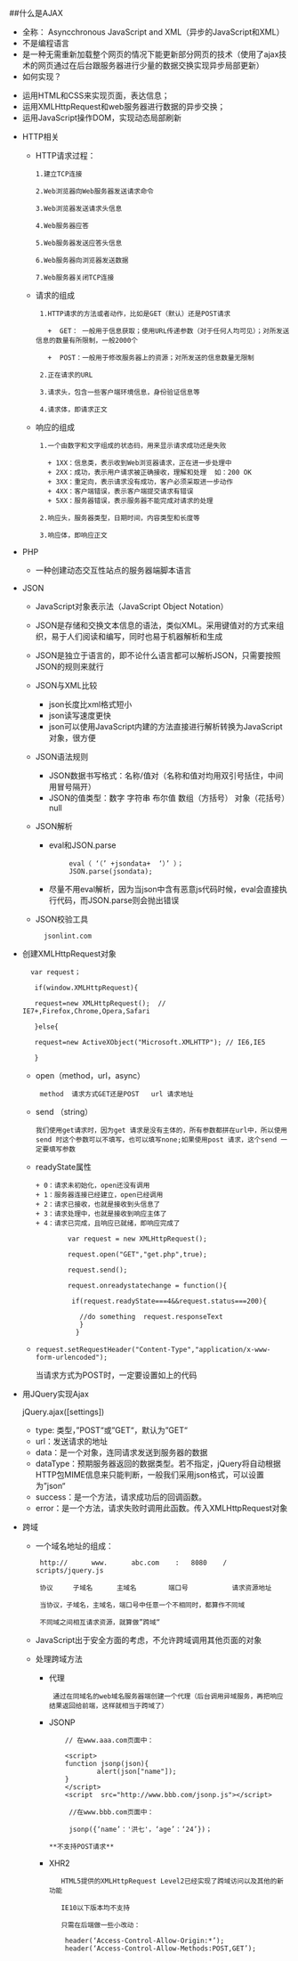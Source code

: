 ##什么是AJAX

- 全称： Asyncchronous JavaScript and XML（异步的JavaScript和XML）
- 不是编程语言
- 是一种无需重新加载整个网页的情况下能更新部分网页的技术（使用了ajax技术的网页通过在后台跟服务器进行少量的数据交换实现异步局部更新）
- 如何实现？
 + 运用HTML和CSS来实现页面，表达信息；
 + 运用XMLHttpRequest和web服务器进行数据的异步交换；
 + 运用JavaScript操作DOM，实现动态局部刷新

- HTTP相关

  + HTTP请求过程：
  
        1.建立TCP连接

        2.Web浏览器向Web服务器发送请求命令

        3.Web浏览器发送请求头信息

        4.Web服务器应答

        5.Web服务器发送应答头信息

        6.Web服务器向浏览器发送数据

        7.Web服务器关闭TCP连接

  + 请求的组成

         1.HTTP请求的方法或者动作，比如是GET（默认）还是POST请求

           +  GET： 一般用于信息获取；使用URL传递参数（对于任何人均可见）；对所发送信息的数量有所限制，一般2000个
           
           +  POST：一般用于修改服务器上的资源；对所发送的信息数量无限制     

         2.正在请求的URL

         3.请求头，包含一些客户端环境信息，身份验证信息等

         4.请求体，即请求正文

  + 响应的组成

         1.一个由数字和文字组成的状态码，用来显示请求成功还是失败

           + 1XX：信息类，表示收到Web浏览器请求，正在进一步处理中
           + 2XX：成功，表示用户请求被正确接收，理解和处理  如：200 OK
           + 3XX：重定向，表示请求没有成功，客户必须采取进一步动作
           + 4XX：客户端错误，表示客户端提交请求有错误
           + 5XX：服务器错误，表示服务器不能完成对请求的处理

         2.响应头，服务器类型，日期时间，内容类型和长度等

         3.响应体，即响应正文
- PHP
   + 一种创建动态交互性站点的服务器端脚本语言
- JSON
  + JavaScript对象表示法（JavaScript Object Notation）
  + JSON是存储和交换文本信息的语法，类似XML。采用键值对的方式来组织，易于人们阅读和编写，同时也易于机器解析和生成
  + JSON是独立于语言的，即不论什么语言都可以解析JSON，只需要按照JSON的规则来就行
  + JSON与XML比较
      + json长度比xml格式短小
      + json读写速度更快
      + json可以使用JavaScript内建的方法直接进行解析转换为JavaScript对象，很方便
  + JSON语法规则
      + JSON数据书写格式：名称/值对（名称和值对均用双引号括住，中间用冒号隔开）
      + JSON的值类型：数字  字符串 布尔值 数组（方括号） 对象（花括号） null
  + JSON解析
      + eval和JSON.parse
      
      		     eval（ ‘（’ +jsondata+  ‘）’ ）；
                 JSON.parse(jsondata);
      + 尽量不用eval解析，因为当json中含有恶意js代码时候，eval会直接执行代码，而JSON.parse则会抛出错误 
  + JSON校验工具
  
          jsonlint.com
       
        

- 创建XMLHttpRequest对象

        var request；

         if(window.XMLHttpRequest){

         request=new XMLHttpRequest();  // IE7+,Firefox,Chrome,Opera,Safari

         }else{

         request=new ActiveXObject("Microsoft.XMLHTTP"); // IE6,IE5

         }


  + open（method，url，async）
 
         method  请求方式GET还是POST   url 请求地址

  + send （string）
  
        我们使用get请求时，因为get 请求是没有主体的，所有参数都拼在url中，所以使用send 时这个参数可以不填写，也可以填写none;如果使用post 请求，这个send 一定要填写参数

  + readyState属性

        + 0：请求未初始化，open还没有调用
        + 1：服务器连接已经建立，open已经调用
        + 2：请求已接收，也就是接收到头信息了
        + 3：请求处理中，也就是接收到响应主体了
        + 4：请求已完成，且响应已就绪，即响应完成了

                var request = new XMLHttpRequest();

                request.open("GET","get.php",true);

                request.send();

                request.onreadystatechange = function(){

                 if(request.readyState===4&&request.status===200){

                   //do something  request.responseText                                
                   }
                  }
         
   + `request.setRequestHeader("Content-Type","application/x-www-form-urlencoded");`

        当请求方式为POST时，一定要设置如上的代码

- 用JQuery实现Ajax      

    jQuery.ajax([settings])
  + type: 类型，”POST“或”GET“，默认为”GET“
  + url：发送请求的地址
  + data：是一个对象，连同请求发送到服务器的数据
  + dataType：预期服务器返回的数据类型。若不指定，jQuery将自动根据HTTP包MIME信息来只能判断，一般我们采用json格式，可以设置为”json“
  + success：是一个方法，请求成功后的回调函数。
  + error：是一个方法，请求失败时调用此函数。传入XMLHttpRequest对象

- 跨域

  + 一个域名地址的组成：

         http://      www.      abc.com    :   8080    /   scripts/jquery.js

         协议     子域名      主域名        端口号           请求资源地址

         当协议，子域名，主域名，端口号中任意一个不相同时，都算作不同域

         不同域之间相互请求资源，就算做”跨域“

  + JavaScript出于安全方面的考虑，不允许跨域调用其他页面的对象
  + 处理跨域方法
      + 代理
      
             通过在同域名的web域名服务器端创建一个代理（后台调用异域服务，再把响应结果返回给前端，这样就相当于跨域了）

      + JSONP

                // 在www.aaa.com页面中：

                <script>
                function jsonp(json){
                        alert(json["name"]);
                }
                </script>
                <script  src="http://www.bbb.com/jsonp.js"></script>

                 //在www.bbb.com页面中：

                 jsonp({‘name’：'洪七'，‘age’：‘24’})；

            **不支持POST请求**

      + XHR2

               HTML5提供的XMLHttpRequest Level2已经实现了跨域访问以及其他的新功能

               IE10以下版本均不支持

               只需在后端做一些小改动：

                header(‘Access-Control-Allow-Origin:*’);
                header(‘Access-Control-Allow-Methods:POST,GET’);

      